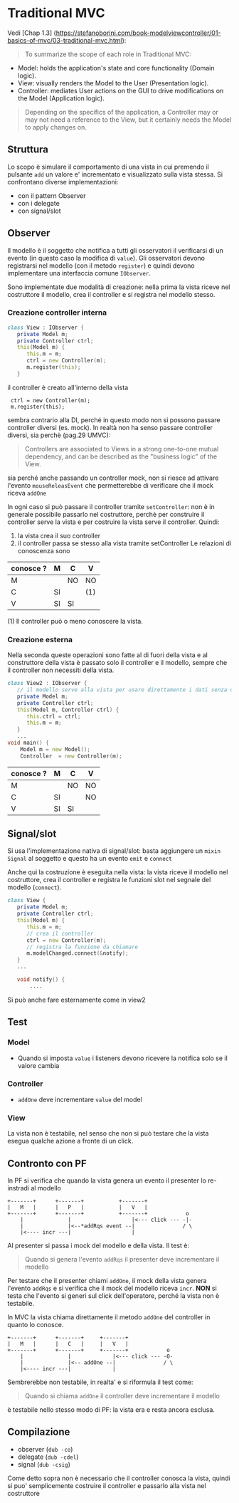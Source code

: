 # Traditional MVC
Vedi [Chap 1.3] (https://stefanoborini.com/book-modelviewcontroller/01-basics-of-mvc/03-traditional-mvc.html):

> To summarize the scope of each role in Traditional MVC:

- Model: holds the application's state and core functionality (Domain logic).
- View: visually renders the Model to the User (Presentation logic).
- Controller: mediates User actions on the GUI to drive modifications on the Model (Application logic).

> Depending on the specifics of the application, a Controller may or may not need a reference to the View, but it certainly needs the Model to apply changes on.

## Struttura
Lo scopo è simulare il comportamento di una vista in cui premendo il pulsante `add` un valore e' incrementato e visualizzato sulla vista stessa.
Si confrontano diverse implementazioni:
- con il pattern Observer
- con i delegate
- con signal/slot


## Observer
Il modello è il soggetto che notifica a tutti gli osservatori il verificarsi di un evento (in questo caso la modifica di `value`).
Gli osservatori devono registrarsi nel modello (con il metodo `register`) e quindi devono implementare una interfaccia comune `IObserver`.


Sono implementate due modalità di creazione: nella prima la vista riceve nel costruttore il modello,  crea il controller e si registra nel modello stesso.

### Creazione controller interna
```d
class View : IObserver {
   private Model m;
   private Controller ctrl;
   this(Model m) {
      this.m = m;
      ctrl = new Controller(m);
      m.register(this);
   }

```
il controller è creato all'interno della vista
```
 ctrl = new Controller(m);
 m.register(this);
```
sembra contrario alla DI, perché in questo modo non si possono passare controller diversi (es. mock).
In realtà non ha senso passare controller diversi, sia perchè (pag.29 UMVC):

> Controllers are associated to Views in a strong one-to-one mutual dependency, and can be described as the "business logic" of the View.

sia perché anche passando un controller mock, non si riesce ad attivare l'evento `mouseReleasEvent` che permetterebbe di verificare che il mock riceva `addOne`

In ogni caso si può passare il controller tramite `setController`: non è in generale possibile passarlo nel costruttore, perchè per construire il controller serve la vista e per costruire la vista serve il controller.
Quindi:
1. la vista crea il suo controller
2. il controller passa se stesso alla vista tramite setController
Le relazioni di conoscenza sono

| conosce ? | M   | C   | V   |
| ---       | --- | --- | --- |
| M         |     | NO  | NO  |
| C         | SI  |     | (1) |
| V         | SI  | SI  |     |

(1) Il controller può o meno conoscere la vista.


### Creazione esterna
Nella seconda queste operazioni sono fatte al di fuori della vista  e al construttore
della vista è passato solo il controller e il modello, sempre che il controller non necessiti della vista.
```d
class View2 : IObserver {
   // il modello serve alla vista per usare direttamente i dati senza doverli passare nell'evento
   private Model m;
   private Controller ctrl;
   this(Model m, Controller ctrl) {
      this.ctrl = ctrl;
      this.m = m;
   }
   ...
void main() {
    Model m = new Model();
    Controller  = new Controller(m);
```

| conosce ? | M   | C   | V   |
| ---       | --- | --- | --- |
| M         |     | NO  | NO  |
| C         | SI  |     | NO |
| V         | SI  | SI  |     |


## Signal/slot
Si usa l'implementazione nativa di signal/slot: basta aggiungere un `mixin Signal` al soggetto e questo ha un evento `emit` e `connect`

Anche qui la costruzione è eseguita nella vista: la vista riceve il modello nel costruttore, crea il controller e registra le funzioni slot nel segnale del modello (`connect`).
```d
class View {
   private Model m;
   private Controller ctrl;
   this(Model m) {
      this.m = m;
      // crea il controller
      ctrl = new Controller(m);
      // registra la funzione da chiamare
      m.modelChanged.connect(&notify);
   }
   ...

   void notify() {
       ....
```


Si può anche fare esternamente come in view2

## Test
### Model
- Quando si imposta `value` i listeners devono ricevere la notifica solo se il valore cambia

### Controller
- `addOne` deve incrementare `value` del model

### View
La vista non è testabile, nel senso che non si può testare che la vista esegua qualche azione a fronte di un click.

## Contronto con PF
In PF si verifica che quando la vista genera un evento il presenter lo re-instradi al modello

```
+-------+      +-------+           +-------+
|   M   |      |   P   |           |   V   |
+-------+      +-------+           +-------+            o
    |              |                   |<--- click --- -|-
    |              |<--*addRqs event --|               / \
    |<---- incr ---|                   |

```

Al presenter si passa i mock del modello e della vista.
Il test è:
> Quando si genera l'evento `addRqs` il presenter deve incrementare il modello

Per testare che il presenter chiami `addOne`, il mock della vista genera l'evento `addRqs` e si verifica che il mock del modello riceva `incr`.
**NON** si testa che l'evento si generi sul click dell'operatore, perché la vista non è testabile.

In MVC la vista chiama direttamente il metodo `addOne` del controller in quanto lo conosce.

```
+-------+      +-------+     +-------+
|   M   |      |   C   |     |   V   |
+-------+      +-------+     +-------+            o
    |              |             |<--- click --- -O-
    |              |<-- addOne --|               / \
    |<---- incr ---|             |
```

Sembrerebbe non testabile, in realta' e si riformula il test come:
> Quando si chiama `addOne` il controller deve incrementare il modello

è testabile nello stesso modo di PF: la vista era e resta ancora esclusa.

## Compilazione
- observer (`dub -co`)
- delegate (`dub -cdel`)
- signal (`dub -csig`)

Come detto sopra non è necessario che il controller conosca la vista, quindi si puo' semplicemente costruire il controller e passarlo alla vista nel costruttore
